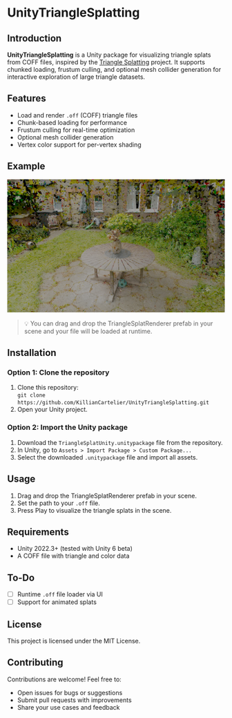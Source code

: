 # UnityTriangleSplatting

## Introduction

**UnityTriangleSplatting** is a Unity package for visualizing triangle splats from COFF files, inspired by the [Triangle Splatting](https://github.com/trianglesplatting/triangle-splatting) project. It supports chunked loading, frustum culling, and optional mesh collider generation for interactive exploration of large triangle datasets.

## Features

- Load and render `.off` (COFF) triangle files  
- Chunk-based loading for performance  
- Frustum culling for real-time optimization  
- Optional mesh collider generation  
- Vertex color support for per-vertex shading  

## Example

![Triangle Splatting Example](docs/images/triangle_splat_example.png)

> 💡 You can drag and drop the TriangleSplatRenderer prefab in your scene and your file will be loaded at runtime.

## Installation

### Option 1: Clone the repository

1. Clone this repository:  
   `git clone https://github.com/KillianCartelier/UnityTriangleSplatting.git`  
2. Open your Unity project.  

### Option 2: Import the Unity package

1. Download the `TriangleSplatUnity.unitypackage` file from the repository.  
2. In Unity, go to `Assets > Import Package > Custom Package...`  
3. Select the downloaded `.unitypackage` file and import all assets.

## Usage

1. Drag and drop the TriangleSplatRenderer prefab in your scene.
2. Set the path to your `.off` file.  
4. Press Play to visualize the triangle splats in the scene.

## Requirements

- Unity 2022.3+ (tested with Unity 6 beta)  
- A COFF file with triangle and color data  

## To-Do

- [ ] Runtime `.off` file loader via UI  
- [ ] Support for animated splats  

## License

This project is licensed under the MIT License.

## Contributing

Contributions are welcome! Feel free to:  
- Open issues for bugs or suggestions  
- Submit pull requests with improvements  
- Share your use cases and feedback  
